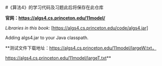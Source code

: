#《算法4》的学习代码及习题此后将保存在此仓库

**官网：https://algs4.cs.princeton.edu/11model/**

_Libraries in this book:_
[https://algs4.cs.princeton.edu/code/algs4.jar]

Adding algs4.jar to your Java classpath.

**测试文件下载地址：https://algs4.cs.princeton.edu/11model/largeW.txt，

 https://algs4.cs.princeton.edu/11model/largeT.txt**